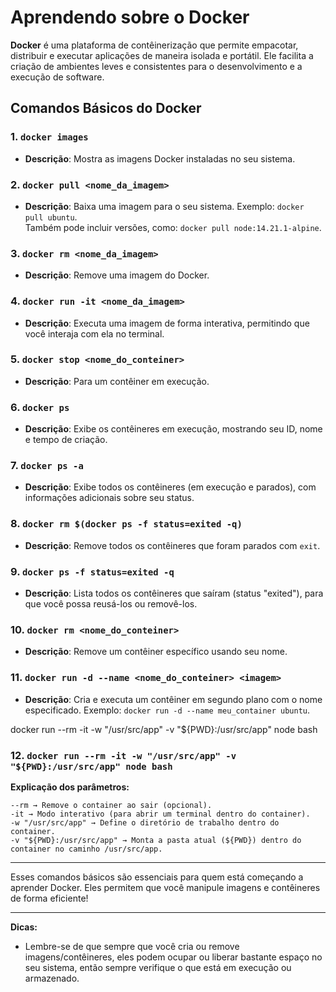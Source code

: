 # Aprendendo sobre o Docker

**Docker** é uma plataforma de contêinerização que permite empacotar, distribuir e executar aplicações de maneira isolada e portátil. Ele facilita a criação de ambientes leves e consistentes para o desenvolvimento e a execução de software.

## Comandos Básicos do Docker

### 1. `docker images`
- **Descrição**: Mostra as imagens Docker instaladas no seu sistema.

### 2. `docker pull <nome_da_imagem>`
- **Descrição**: Baixa uma imagem para o seu sistema. Exemplo: `docker pull ubuntu`.  
  Também pode incluir versões, como: `docker pull node:14.21.1-alpine`.

### 3. `docker rm <nome_da_imagem>`
- **Descrição**: Remove uma imagem do Docker.

### 4. `docker run -it <nome_da_imagem>`
- **Descrição**: Executa uma imagem de forma interativa, permitindo que você interaja com ela no terminal.

### 5. `docker stop <nome_do_conteiner>`
- **Descrição**: Para um contêiner em execução.

### 6. `docker ps`
- **Descrição**: Exibe os contêineres em execução, mostrando seu ID, nome e tempo de criação.

### 7. `docker ps -a`
- **Descrição**: Exibe todos os contêineres (em execução e parados), com informações adicionais sobre seu status.

### 8. `docker rm $(docker ps -f status=exited -q)`
- **Descrição**: Remove todos os contêineres que foram parados com `exit`.

### 9. `docker ps -f status=exited -q`
- **Descrição**: Lista todos os contêineres que saíram (status "exited"), para que você possa reusá-los ou removê-los.

### 10. `docker rm <nome_do_conteiner>`
- **Descrição**: Remove um contêiner específico usando seu nome.

### 11. `docker run -d --name <nome_do_conteiner> <imagem>`
- **Descrição**: Cria e executa um contêiner em segundo plano com o nome especificado. Exemplo: `docker run -d --name meu_container ubuntu`.

docker run --rm -it -w "/usr/src/app" -v "${PWD}:/usr/src/app" node bash

### 12. `docker run --rm -it -w "/usr/src/app" -v "${PWD}:/usr/src/app" node bash`
**Explicação dos parâmetros:**

`--rm → Remove o container ao sair (opcional).`<br>
`-it → Modo interativo (para abrir um terminal dentro do container).`<br>
`-w "/usr/src/app" → Define o diretório de trabalho dentro do container.`<br>
`-v "${PWD}:/usr/src/app" → Monta a pasta atual (${PWD}) dentro do container no caminho /usr/src/app.`<br>

---

Esses comandos básicos são essenciais para quem está começando a aprender Docker. Eles permitem que você manipule imagens e contêineres de forma eficiente!

---

**Dicas:**  
- Lembre-se de que sempre que você cria ou remove imagens/contêineres, eles podem ocupar ou liberar bastante espaço no seu sistema, então sempre verifique o que está em execução ou armazenado.
